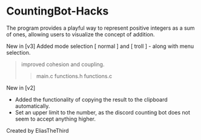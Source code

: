 # CountingBot-Hacks
The program provides a playful way to represent positive integers as a sum of ones, allowing users to visualize the concept of addition.

New in [v3]
Added mode selection [ normal ] and [ troll ] - along with menu selection.

> improved cohesion and coupling.
>> main.c
>> functions.h
>> functions.c

New in [v2]
- Added the functionality of copying the result to the clipboard automatically.
- Set an upper limit to the number, as the discord counting bot does not seem to accept anything higher.

Created by EliasTheThird
